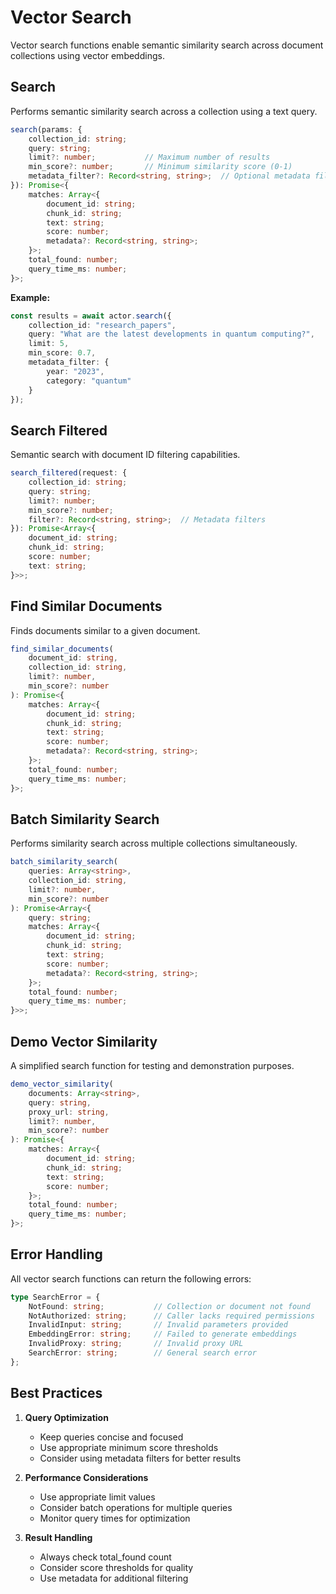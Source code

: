 # Vector Search

Vector search functions enable semantic similarity search across document collections using vector embeddings.

## Search

Performs semantic similarity search across a collection using a text query.

```typescript
search(params: {
    collection_id: string;
    query: string;
    limit?: number;           // Maximum number of results
    min_score?: number;       // Minimum similarity score (0-1)
    metadata_filter?: Record<string, string>;  // Optional metadata filtering
}): Promise<{
    matches: Array<{
        document_id: string;
        chunk_id: string;
        text: string;
        score: number;
        metadata?: Record<string, string>;
    }>;
    total_found: number;
    query_time_ms: number;
}>;
```

**Example:**
```typescript
const results = await actor.search({
    collection_id: "research_papers",
    query: "What are the latest developments in quantum computing?",
    limit: 5,
    min_score: 0.7,
    metadata_filter: {
        year: "2023",
        category: "quantum"
    }
});
```

## Search Filtered

Semantic search with document ID filtering capabilities.

```typescript
search_filtered(request: {
    collection_id: string;
    query: string;
    limit?: number;
    min_score?: number;
    filter?: Record<string, string>;  // Metadata filters
}): Promise<Array<{
    document_id: string;
    chunk_id: string;
    score: number;
    text: string;
}>>;
```

## Find Similar Documents

Finds documents similar to a given document.

```typescript
find_similar_documents(
    document_id: string,
    collection_id: string,
    limit?: number,
    min_score?: number
): Promise<{
    matches: Array<{
        document_id: string;
        chunk_id: string;
        text: string;
        score: number;
        metadata?: Record<string, string>;
    }>;
    total_found: number;
    query_time_ms: number;
}>;
```

## Batch Similarity Search

Performs similarity search across multiple collections simultaneously.

```typescript
batch_similarity_search(
    queries: Array<string>,
    collection_id: string,
    limit?: number,
    min_score?: number
): Promise<Array<{
    query: string;
    matches: Array<{
        document_id: string;
        chunk_id: string;
        text: string;
        score: number;
        metadata?: Record<string, string>;
    }>;
    total_found: number;
    query_time_ms: number;
}>>;
```

## Demo Vector Similarity

A simplified search function for testing and demonstration purposes.

```typescript
demo_vector_similarity(
    documents: Array<string>,
    query: string,
    proxy_url: string,
    limit?: number,
    min_score?: number
): Promise<{
    matches: Array<{
        document_id: string;
        chunk_id: string;
        text: string;
        score: number;
    }>;
    total_found: number;
    query_time_ms: number;
}>;
```

## Error Handling

All vector search functions can return the following errors:

```typescript
type SearchError = {
    NotFound: string;           // Collection or document not found
    NotAuthorized: string;      // Caller lacks required permissions
    InvalidInput: string;       // Invalid parameters provided
    EmbeddingError: string;     // Failed to generate embeddings
    InvalidProxy: string;       // Invalid proxy URL
    SearchError: string;        // General search error
};
```

## Best Practices

1. **Query Optimization**
   - Keep queries concise and focused
   - Use appropriate minimum score thresholds
   - Consider using metadata filters for better results

2. **Performance Considerations**
   - Use appropriate limit values
   - Consider batch operations for multiple queries
   - Monitor query times for optimization

3. **Result Handling**
   - Always check total_found count
   - Consider score thresholds for quality
   - Use metadata for additional filtering 